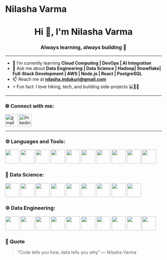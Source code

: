 # Nilasha Varma
<h1 align="center">Hi 👋, I'm Nilasha Varma</h1>
<h3 align="center">Always learning, always building 🚀</h3>



---

- 🌱 I’m currently learning **Cloud Computing | DevOps | AI Integration**
- 💬 Ask me about **Data Engineering | Data Science | Hadoop| Snowflake| Full-Stack Development | AWS | Node.js | React | PostgreSQL**
- 📫 Reach me at **nilasha.indukuri@gmail.com**
- ⚡ Fun fact: I love hiking, tech, and building side-projects 💻🏋️‍♂️

---

### 🌐 Connect with me:
<p align="left">
  <a href="mailto🥈nilasha.indukuri@gmail.com"><img align="center" src="https://cdn.jsdelivr.net/gh/devicons/devicon/icons/google/google-original.svg" alt="gmail" height="40" width="40" /></a>
  <a href="https://www.linkedin.com/in/Nilashavarma"><img align="center" src="https://cdn.jsdelivr.net/gh/devicons/devicon/icons/linkedin/linkedin-original.svg" alt="linkedin" height="40" width="40" /></a>
   
</p>

---

### ⚙️ Languages and Tools:
<p align="left">
  <img src="https://cdn.jsdelivr.net/gh/devicons/devicon/icons/javascript/javascript-original.svg" width="45" height="45"/>
  <img src="https://cdn.jsdelivr.net/gh/devicons/devicon/icons/typescript/typescript-original.svg" width="45" height="45"/>
  <img src="https://cdn.jsdelivr.net/gh/devicons/devicon/icons/react/react-original.svg" width="45" height="45"/>
  <img src="https://cdn.jsdelivr.net/gh/devicons/devicon/icons/nodejs/nodejs-original.svg" width="45" height="45"/>
  <img src="https://cdn.jsdelivr.net/gh/devicons/devicon/icons/express/express-original.svg" width="45" height="45"/>
  <img src="https://cdn.jsdelivr.net/gh/devicons/devicon/icons/postgresql/postgresql-original.svg" width="45" height="45"/>
  <img src="https://cdn.jsdelivr.net/gh/devicons/devicon/icons/python/python-original.svg" width="45" height="45"/>
  <img src="https://cdn.jsdelivr.net/gh/devicons/devicon/icons/docker/docker-original.svg" width="45" height="45"/>
  <img src="https://cdn.jsdelivr.net/gh/devicons/devicon/icons/aws/aws-original.svg" width="45" height="45"/>
  <img src="https://cdn.jsdelivr.net/gh/devicons/devicon/icons/linux/linux-original.svg" width="45" height="45"/>
  
</p>


### 🧠 Data Science:
<p align="left">
  <img src="https://cdn.jsdelivr.net/gh/devicons/devicon/icons/python/python-original.svg" width="45" height="45"/>
  <img src="https://cdn.jsdelivr.net/gh/devicons/devicon/icons/jupyter/jupyter-original.svg" width="45" height="45"/>
  <img src="https://cdn.jsdelivr.net/gh/devicons/devicon/icons/numpy/numpy-original.svg" width="45" height="45"/>
  <img src="https://cdn.jsdelivr.net/gh/devicons/devicon/icons/pandas/pandas-original.svg" width="45" height="45"/>
  <img src="https://cdn.jsdelivr.net/gh/devicons/devicon/icons/scikitlearn/scikitlearn-original.svg" width="45" height="45"/>
  <img src="https://cdn.jsdelivr.net/gh/devicons/devicon/icons/tensorflow/tensorflow-original.svg" width="45" height="45"/>
  <img src="https://cdn.jsdelivr.net/gh/devicons/devicon/icons/pytorch/pytorch-original.svg" width="45" height="45"/>
  <img src="https://cdn.jsdelivr.net/gh/devicons/devicon/icons/r/r-original.svg" width="45" height="45"/>
  <img src="https://cdn.jsdelivr.net/gh/devicons/devicon/icons/anaconda/anaconda-original.svg" width="45" height="45"/>
</p>



### ⚙️ Data Engineering:
<p align="left">
  <img src="https://cdn.jsdelivr.net/gh/devicons/devicon/icons/mysql/mysql-original.svg" width="45" height="45"/>
  <img src="https://cdn.jsdelivr.net/gh/devicons/devicon/icons/postgresql/postgresql-original.svg" width="45" height="45"/>
  <img src="https://cdn.jsdelivr.net/gh/devicons/devicon/icons/mongodb/mongodb-original.svg" width="45" height="45"/>
  <img src="https://cdn.jsdelivr.net/gh/devicons/devicon/icons/apache/apache-original.svg" width="45" height="45"/>
  <img src="https://cdn.jsdelivr.net/gh/devicons/devicon/icons/hadoop/hadoop-original.svg" width="45" height="45"/>
  <img src="https://raw.githubusercontent.com/simple-icons/simple-icons/develop/icons/apacheairflow.svg" width="45" height="45"/>
  <img src="https://cdn.jsdelivr.net/gh/devicons/devicon/icons/aws/aws-original.svg" width="45" height="45"/>
  <img src="https://cdn.jsdelivr.net/gh/devicons/devicon/icons/docker/docker-original.svg" width="45" height="45"/>
  <img src="https://cdn.jsdelivr.net/gh/devicons/devicon/icons/git/git-original.svg" width="45" height="45"/>
  <img src="https://cdn.jsdelivr.net/gh/devicons/devicon/icons/linux/linux-original.svg" width="45" height="45"/>
</p>


### 🧠 Quote
> "Code tells you how, data tells you why" — Nilasha Varma
